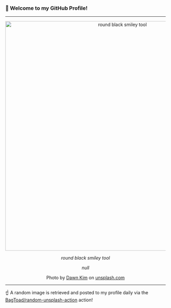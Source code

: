 ### 👋 Welcome to my GitHub Profile!

----

<div align="center">
  <img width="720" src="https://images.unsplash.com/photo-1556588181-3e18ec1ece49?crop=entropy&cs=tinysrgb&fit=max&fm=jpg&ixid=M3w1NTI0OTR8MHwxfHJhbmRvbXx8fHx8fHx8fDE3MTg0MzE3NTB8&ixlib=rb-4.0.3&q=80&w=1080" alt="round black smiley tool">
  
  <em>round black smiley tool</em>
  
  <em>null</em>
  
  Photo by [Dawn Kim](null) on [unsplash.com](https://unsplash.com/)
</div>

----

☝️ A random image is retrieved and posted to my profile daily via the [BagToad/random-unsplash-action](https://github.com/BagToad/random-unsplash-action) action!
